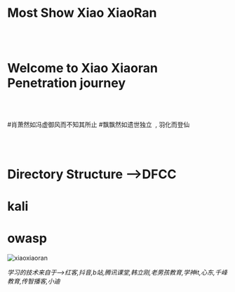 Most Show Xiao XiaoRan
==============

<br><br>
# Welcome to Xiao Xiaoran Penetration journey

<br><br>

#肖萧然如冯虚御风而不知其所止
#飘飘然如遗世独立&nbsp;  ,  羽化而登仙

<br><br>


# Directory Structure -->DFCC

kali
========

owasp
=======




![xiaoxiaoran](https://gss0.baidu.com/-4o3dSag_xI4khGko9WTAnF6hhy/zhidao/pic/item/d8f9d72a6059252d98e72c9a359b033b5ab5b9bf.jpg)




*学习的技术来自于-->红客,抖音,b站,腾讯课堂,韩立刚,老男孩教育,学神it,心东,千峰教育,传智播客,小迪*
